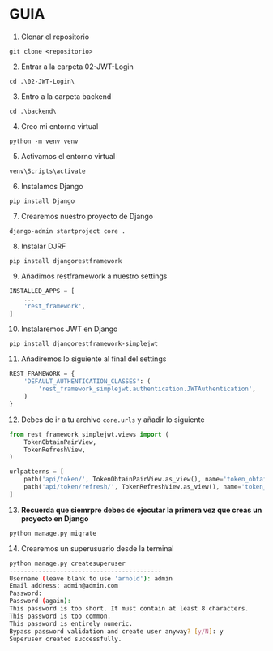# GUIA
1. Clonar el repositorio
```
git clone <repositorio>
```
2. Entrar a la carpeta 02-JWT-Login
```
cd .\02-JWT-Login\ 
```
3. Entro a la carpeta backend
```
cd .\backend\ 
```
4. Creo mi entorno virtual
```
python -m venv venv
```
5. Activamos el entorno virtual
```
venv\Scripts\activate
```
6. Instalamos Django
```
pip install Django
```
7. Crearemos nuestro proyecto de Django
```
django-admin startproject core .  
```
8. Instalar DJRF
```shell
pip install djangorestframework
```
9. Añadimos restframework a nuestro settings
```py
INSTALLED_APPS = [
    ...
    'rest_framework',
]
```
10. Instalaremos JWT en Django
```
pip install djangorestframework-simplejwt
```
11. Añadiremos lo siguiente al final del settings
```py
REST_FRAMEWORK = {
    'DEFAULT_AUTHENTICATION_CLASSES': (
        'rest_framework_simplejwt.authentication.JWTAuthentication',
    )
}
```
12. Debes de ir a tu archivo `core.urls` y añadir lo siguiente
```py
from rest_framework_simplejwt.views import (
    TokenObtainPairView,
    TokenRefreshView,
)

urlpatterns = [
    path('api/token/', TokenObtainPairView.as_view(), name='token_obtain_pair'),
    path('api/token/refresh/', TokenRefreshView.as_view(), name='token_refresh'),
]
```

13. **Recuerda que siemrpre debes de ejecutar la primera vez que creas un proyecto en Django**
```
python manage.py migrate  
```
14. Crearemos un superusuario desde la terminal
```bash
python manage.py createsuperuser
------------------------------------------
Username (leave blank to use 'arnold'): admin
Email address: admin@admin.com
Password: 
Password (again): 
This password is too short. It must contain at least 8 characters.
This password is too common.
This password is entirely numeric.
Bypass password validation and create user anyway? [y/N]: y
Superuser created successfully.
```
